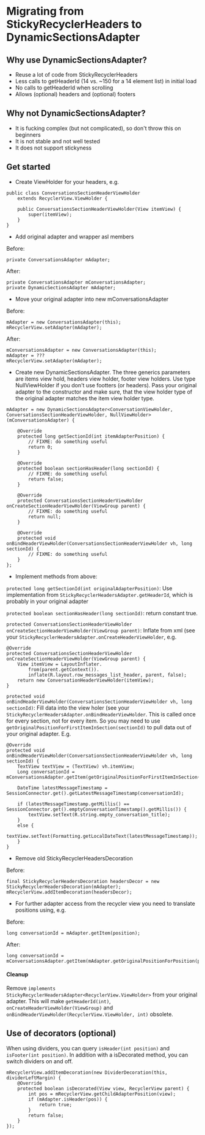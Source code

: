 Migrating from StickyRecyclerHeaders to DynamicSectionsAdapter
==============================================================

## Why use DynamicSectionsAdapter?

 * Reuse a lot of code from StickyRecyclerHeaders
 * Less calls to getHeaderId (14 vs. ~150 for a 14 element list) in initial load
 * No calls to getHeaderId when scrolling
 * Allows (optional) headers and (optional) footers

## Why not DynamicSectionsAdapter?

 * It is fucking complex (but not complicated), so don't throw this on beginners
 * It is not stable and not well tested
 * It does not support stickyness

## Get started

 * Create ViewHolder for your headers, e.g.

```
public class ConversationsSectionHeaderViewHolder
    extends RecyclerView.ViewHolder {

    public ConversationsSectionHeaderViewHolder(View itemView) {
        super(itemView);
    }
}
```

 * Add original adapter and wrapper asl members

Before:

```
private ConversationsAdapter mAdapter;
```

After:

```
private ConversationsAdapter mConversationsAdapter;
private DynamicSectionsAdapter mAdapter;
```

 * Move your original adapter into new mConversationsAdapter

Before:

```
mAdapter = new ConversationsAdapter(this);
mRecyclerView.setAdapter(mAdapter);
```

After:

```
mConversationsAdapter = new ConversationsAdapter(this);
mAdapter = ???
mRecyclerView.setAdapter(mAdapter);
```

 * Create new DynamicSectionsAdapter. The three generics parameters are items view hold, headers view holder, footer view holders. Use type NullViewHolder if you don't use footters (or headers). Pass your original adapter to the constructor and make sure, that the view holder type of the original adapter matches the item view holder type.


```
mAdapter = new DynamicSectionsAdapter<ConversationViewHolder, ConversationsSectionHeaderViewHolder, NullViewHolder>(mConversationsAdapter) {

    @Override
    protected long getSectionId(int itemAdapterPosition) {
        // FIXME: do something useful
        return 0;
    }

    @Override
    protected boolean sectionHasHeader(long sectionId) {
        // FIXME: do something useful
        return false;
    }

    @Override
    protected ConversationsSectionHeaderViewHolder onCreateSectionHeaderViewHolder(ViewGroup parent) {
        // FIXME: do something useful
        return null;
    }

    @Override
    protected void onBindHeaderViewHolder(ConversationsSectionHeaderViewHolder vh, long sectionId) {
        // FIXME: do something useful
    }
};
```

 * Implement methods from above:

`protected long getSectionId(int originalAdapterPosition)`: Use implementation from
`StickyRecyclerHeadersAdapter.getHeaderId`, which is probably in your original adapter

`protected boolean sectionHasHeader(long sectionId)`: return constant true.

`protected ConversationsSectionHeaderViewHolder onCreateSectionHeaderViewHolder(ViewGroup parent)`: Inflate from xml
(see your `StickyRecyclerHeadersAdapter.onCreateHeaderViewHolder`, e.g.

```
@Override
protected ConversationsSectionHeaderViewHolder onCreateSectionHeaderViewHolder(ViewGroup parent) {
    View itemView = LayoutInflater.
        from(parent.getContext()).
        inflate(R.layout.row_messages_list_header, parent, false);
    return new ConversationHeaderViewHolder(itemView);
}
```

`protected void onBindHeaderViewHolder(ConversationsSectionHeaderViewHolder vh, long sectionId)`: Fill data into the
view holer (see your `StickyRecyclerHeadersAdapter.onBindHeaderViewHolder`. This is called once for every section,
not for every item. So you may need to use `getOriginalPositionForFirstItemInSection(sectionId)` to pull data out of
your original adapter. E.g.

```
@Override
protected void onBindHeaderViewHolder(ConversationsSectionHeaderViewHolder vh, long sectionId) {
    TextView textView = (TextView) vh.itemView;
    Long conversationId = mConversationsAdapter.getItem(getOriginalPositionForFirstItemInSection(sectionId));

    DateTime latestMessageTimestamp = SessionConnector.get().getLatestMessageTimestamp(conversationId);

    if (latestMessageTimestamp.getMillis() == SessionConnector.get().emptyConversationTimestamp().getMillis()) {
        textView.setText(R.string.empty_conversation_title);
    }
    else {
        textView.setText(Formatting.getLocalDateText(latestMessageTimestamp));
    }
}
```

* Remove old StickyRecyclerHeadersDecoration

Before:

```
final StickyRecyclerHeadersDecoration headersDecor = new StickyRecyclerHeadersDecoration(mAdapter);
mRecyclerView.addItemDecoration(headersDecor);
```

* For further adapter access from the recycler view you need to translate positions using, e.g.

Before:

```
long conversationId = mAdapter.getItem(position);
```

After:

```
long conversationId = mConversationsAdapter.getItem(mAdapter.getOriginalPositionForPosition(position));
```

#### Cleanup

Remove `implements StickyRecyclerHeadersAdapter<RecyclerView.ViewHolder>` from your original adapter.
This will make `getHeaderId(int)`, `onCreateHeaderViewHolder(ViewGroup)` and
`onBindHeaderViewHolder(RecyclerView.ViewHolder, int)` obsolete.

## Use of decorators (optional)

When using dividers, you can query `isHeader(int position)` and `isFooter(int position)`. In addition with
a isDecorated method, you can switch dividers on and off.

```
mRecyclerView.addItemDecoration(new DividerDecoration(this, dividerLeftMargin) {
    @Override
    protected boolean isDecorated(View view, RecyclerView parent) {
        int pos = mRecyclerView.getChildAdapterPosition(view);
        if (mAdapter.isHeader(pos)) {
            return true;
        }
        return false;
    }
});
```
